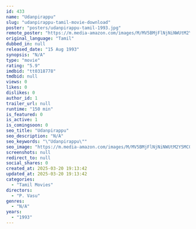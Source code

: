 ```yaml
---
id: 433
name: "Udanpirappu"
slug: "udanpirappu-tamil-movie-download"
poster: "posters/udanpirappu-tamil-1993.jpg"
remote_poster: "https://m.media-amazon.com/images/M/MV5BMjFlNjNiNWUtM2Y5MC00YWM0LWFkMWItZjBhNjE0ODlkMDU5XkEyXkFqcGdeQXVyMzYxOTQ3MDg@._V1_SX300.jpg"
original_language: "Tamil"
dubbed_in: null
released_date: "15 Aug 1993"
synopsis: "N/A"
type: "movie"
rating: "5.9"
imdbid: "tt0318778"
tmdbid: null
views: 0
likes: 0
dislikes: 0
author_id: 1
trailer_url: null
runtime: "150 min"
is_featured: 0
is_active: 1
is_comingsoon: 0
seo_title: "Udanpirappu"
seo_description: "N/A"
seo_keywords: "\"Udanpirappu\""
seo_image: "https://m.media-amazon.com/images/M/MV5BMjFlNjNiNWUtM2Y5MC00YWM0LWFkMWItZjBhNjE0ODlkMDU5XkEyXkFqcGdeQXVyMzYxOTQ3MDg@._V1_SX300.jpg"
screenshots: null
redirect_to: null
social_shares: 0
created_at: 2025-03-20 19:13:42
updated_at: 2025-03-20 19:13:42
categories:
  - "Tamil Movies"
directors:
  - "P. Vasu"
genres:
  - "N/A"
years:
  - "1993"
---
```

